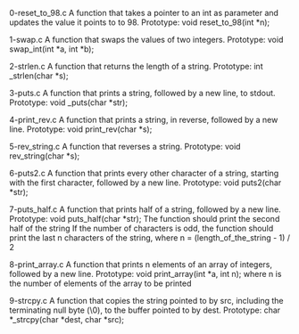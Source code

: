 0-reset_to_98.c
  A function that takes a pointer to an int as parameter and updates the value it points to to 98.
  Prototype: void reset_to_98(int *n);
 
1-swap.c
  A function that swaps the values of two integers.
  Prototype: void swap_int(int *a, int *b);
  
2-strlen.c
  A function that returns the length of a string.
  Prototype: int _strlen(char *s);
  
3-puts.c
  A function that prints a string, followed by a new line, to stdout.
  Prototype: void _puts(char *str); 
  
4-print_rev.c
  A function that prints a string, in reverse, followed by a new line.
  Prototype: void print_rev(char *s);
  
5-rev_string.c 
  A function that reverses a string.
  Prototype: void rev_string(char *s);
  
6-puts2.c 
  A function that prints every other character of a string, starting with the first character, followed by a new line.
  Prototype: void puts2(char *str);

7-puts_half.c
  A function that prints half of a string, followed by a new line.
  Prototype: void puts_half(char *str);
  The function should print the second half of the string
  If the number of characters is odd, the function should print the last n characters of the string, where n = (length_of_the_string - 1) / 2
 
8-print_array.c
  A function that prints n elements of an array of integers, followed by a new line.
  Prototype: void print_array(int *a, int n);
  where n is the number of elements of the array to be printed
  
9-strcpy.c
 A function that copies the string pointed to by src, including the terminating null byte (\0), to the buffer pointed to by dest.
 Prototype: char *_strcpy(char *dest, char *src);
